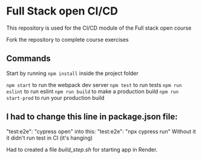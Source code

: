 # Full Stack open CI/CD

This repository is used for the CI/CD module of the Full stack open course

Fork the repository to complete course exercises

## Commands

Start by running `npm install` inside the project folder

`npm start` to run the webpack dev server
`npm test` to run tests
`npm run eslint` to run eslint
`npm run build` to make a production build
`npm run start-prod` to run your production build

## I had to change this line in package.json file:
"test:e2e": "cypress open" into this: "test:e2e": "npx cypress run"
Without it it didn't run test in CI (it's hanging)

Had to created a file *build_step.sh* for starting app in Render.